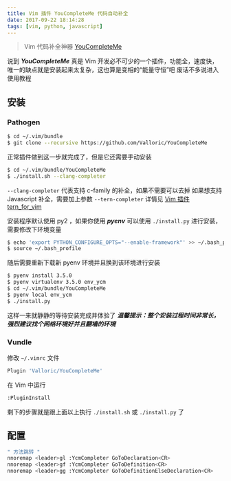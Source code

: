```yaml
---
title: Vim 插件 YouCompleteMe 代码自动补全
date: 2017-09-22 18:14:28
tags: [vim, python, javascript]
---
```


> Vim 代码补全神器 [YouCompleteMe](https://github.com/Valloric/YouCompleteMe.git)

<!-- more -->

说到 ***YouCompleteMe*** 真是 Vim 开发必不可少的一个插件，功能全，速度快，
唯一的缺点就是安装起来太复杂，这也算是变相的“能量守恒”吧
废话不多说进入使用教程

## 安装
### Pathogen
```bash
$ cd ~/.vim/bundle
$ git clone --recursive https://github.com/Valloric/YouCompleteMe
```
正常插件做到这一步就完成了，但是它还需要手动安装
```bash
$ cd ~/.vim/bundle/YouCompleteMe
$ ./install.sh --clang-completer
```
`--clang-completer` 代表支持 c-family 的补全，如果不需要可以去掉
如果想支持 Javascript 补全，需要加上参数 `--tern-completer` 详情见 [Vim 插件 tern_for_vim](/2017/09/22/vim-plugin-tern)

安装程序默认使用 py2 ，如果你使用 ***pyenv*** 可以使用 `./install.py` 进行安装，需要修改下环境变量
```bash
$ echo 'export PYTHON_CONFIGURE_OPTS="--enable-framework"' >> ~/.bash_profile
$ source ~/.bash_profile
```
随后需要重新下载新 pyenv 环境并且换到该环境进行安装
```bash
$ pyenv install 3.5.0
$ pyenv virtualenv 3.5.0 env_ycm
$ cd ~/.vim/bundle/YouCompleteMe
$ pyenv local env_ycm
$ ./install.py 
```
这样一来就静静的等待安装完成并体验了
***温馨提示：整个安装过程时间非常长，强烈建议找个网络环境好并且翻墙的环境***

### Vundle
修改 `~/.vimrc` 文件
```bash
Plugin 'Valloric/YouCompleteMe'
```
在 Vim 中运行
```bash
:PluginInstall
```
剩下的步骤就是跟上面以上执行 `./install.sh` 或 `./install.py` 了

## 配置
```bash
" 方法跳转 "
nnoremap <leader>gl :YcmCompleter GoToDeclaration<CR>
nnoremap <leader>gf :YcmCompleter GoToDefinition<CR>
nnoremap <leader>gg :YcmCompleter GoToDefinitionElseDeclaration<CR>
```
